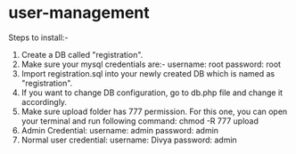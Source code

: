 # user-management

Steps to install:-
1. Create a DB called "registration".
2. Make sure your mysql credentials are:-
username: root
password: root
3. Import registration.sql into your newly created DB which is named as "registration".
4. If you want to change DB configuration, go to db.php file and change it accordingly.
5. Make sure upload folder has 777 permission. For this one, you can open your terminal and run following command:
chmod -R 777 upload
6. Admin Credential:
username: admin
password: admin
7. Normal user credential:
username: Divya
password: admin

